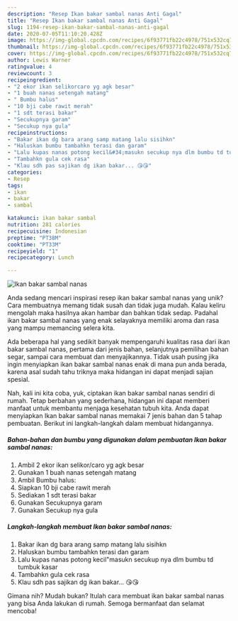 ```yaml
---
description: "Resep Ikan bakar sambal nanas Anti Gagal"
title: "Resep Ikan bakar sambal nanas Anti Gagal"
slug: 1194-resep-ikan-bakar-sambal-nanas-anti-gagal
date: 2020-07-05T11:10:20.428Z
image: https://img-global.cpcdn.com/recipes/6f93771fb22c4978/751x532cq70/ikan-bakar-sambal-nanas-foto-resep-utama.jpg
thumbnail: https://img-global.cpcdn.com/recipes/6f93771fb22c4978/751x532cq70/ikan-bakar-sambal-nanas-foto-resep-utama.jpg
cover: https://img-global.cpcdn.com/recipes/6f93771fb22c4978/751x532cq70/ikan-bakar-sambal-nanas-foto-resep-utama.jpg
author: Lewis Warner
ratingvalue: 4
reviewcount: 3
recipeingredient:
- "2 ekor ikan selikorcaro yg agk besar"
- "1 buah nanas setengah matang"
- " Bumbu halus"
- "10 bji cabe rawit merah"
- "1 sdt terasi bakar"
- "Secukupnya garam"
- "Secukup nya gula"
recipeinstructions:
- "Bakar ikan dg bara arang samp matang lalu sisihkn"
- "Haluskan bumbu tambahkn terasi dan garam"
- "Lalu kupas nanas potong kecil&#34;masukn secukup nya dlm bumbu td tumbuk kasar"
- "Tambahkn gula cek rasa"
- "Klau sdh pas sajikan dg ikan bakar... 😘😘"
categories:
- Resep
tags:
- ikan
- bakar
- sambal

katakunci: ikan bakar sambal 
nutrition: 281 calories
recipecuisine: Indonesian
preptime: "PT38M"
cooktime: "PT33M"
recipeyield: "1"
recipecategory: Lunch

---
```



![Ikan bakar sambal nanas](https://img-global.cpcdn.com/recipes/6f93771fb22c4978/751x532cq70/ikan-bakar-sambal-nanas-foto-resep-utama.jpg)

Anda sedang mencari inspirasi resep ikan bakar sambal nanas yang unik? Cara membuatnya memang tidak susah dan tidak juga mudah. Kalau keliru mengolah maka hasilnya akan hambar dan bahkan tidak sedap. Padahal ikan bakar sambal nanas yang enak selayaknya memiliki aroma dan rasa yang mampu memancing selera kita.

Ada beberapa hal yang sedikit banyak mempengaruhi kualitas rasa dari ikan bakar sambal nanas, pertama dari jenis bahan, selanjutnya pemilihan bahan segar, sampai cara membuat dan menyajikannya. Tidak usah pusing jika ingin menyiapkan ikan bakar sambal nanas enak di mana pun anda berada, karena asal sudah tahu triknya maka hidangan ini dapat menjadi sajian spesial.




Nah, kali ini kita coba, yuk, ciptakan ikan bakar sambal nanas sendiri di rumah. Tetap berbahan yang sederhana, hidangan ini dapat memberi manfaat untuk membantu menjaga kesehatan tubuh kita. Anda dapat menyiapkan Ikan bakar sambal nanas memakai 7 jenis bahan dan 5 tahap pembuatan. Berikut ini langkah-langkah dalam membuat hidangannya.

<!--inarticleads1-->

##### Bahan-bahan dan bumbu yang digunakan dalam pembuatan Ikan bakar sambal nanas:

1. Ambil 2 ekor ikan selikor/caro yg agk besar
1. Gunakan 1 buah nanas setengah matang
1. Ambil  Bumbu halus:
1. Siapkan 10 bji cabe rawit merah
1. Sediakan 1 sdt terasi bakar
1. Gunakan Secukupnya garam
1. Gunakan Secukup nya gula




<!--inarticleads2-->

##### Langkah-langkah membuat Ikan bakar sambal nanas:

1. Bakar ikan dg bara arang samp matang lalu sisihkn
1. Haluskan bumbu tambahkn terasi dan garam
1. Lalu kupas nanas potong kecil&#34;masukn secukup nya dlm bumbu td tumbuk kasar
1. Tambahkn gula cek rasa
1. Klau sdh pas sajikan dg ikan bakar... 😘😘




Gimana nih? Mudah bukan? Itulah cara membuat ikan bakar sambal nanas yang bisa Anda lakukan di rumah. Semoga bermanfaat dan selamat mencoba!
